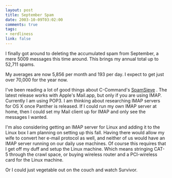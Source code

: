 ```yaml
--- 
layout: post
title: September Spam
date: 2003-10-09T03:02:00
comments: true
tags:
- nerdliness
link: false
---
```

I finally got around to deleting the accumulated spam from September, a mere 5009 messages this time around. This brings my annual total up to 52,711 spams.

My averages are now 5,856 per month and 193 per day. I expect to get just over 70,000 for the year now.

I've been reading a lot of good things about C-Command's <a href="http://www.c-command.com/spamsieve/index.shtml" target="_blank">SpamSieve</a> . The latest release works with Apple's Mail.app, but only if you are using IMAP. Currently I am using POP3. I am thinking about researching IMAP servers for OS X once Panther is released. If I could run my own IMAP server at home, then I could set my Mail client up for IMAP and only see the messages I wanted.

I'm also considering getting an IMAP server for Linux and adding it to the Linux box I am planning on setting up this fall. Having there would allow my wife to convert her e-mail protocol as well, and neither of us would have an IMAP server running on our daily use machines. Of course this requires that I get off my duff and setup the Linux machine. Which means stringing CAT-5 through the crawl space, or buying wireless router and a PCI-wireless card for the Linux machine.

Or I could just vegetable out on the couch and watch Survivor.
